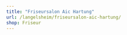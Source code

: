```yaml
---
title: "Friseursalon Aic Hartung"
url: /langelsheim/friseursalon-aic-hartung/
shop: Friseur
---
```

